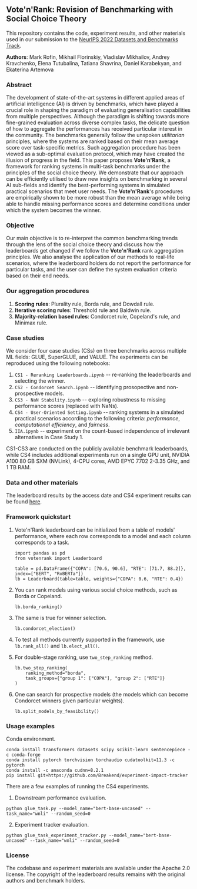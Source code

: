 ## Vote'n'Rank: Revision of Benchmarking with Social Choice Theory

This repository contains the code, experiment results, and other materials used in our submission to the [NeurIPS 2022 Datasets and Benchmarks Track](https://neurips.cc/Conferences/2022/CallForDatasetsBenchmarks).


**Authors**: Mark Rofin, Mikhail Florinskiy, Vladislav Mikhailov, Andrey Kravchenko, Elena Tutubalina, Tatiana Shavrina, Daniel Karabekyan, and Ekaterina Artemova

### Abstract
The development of state-of-the-art systems in different applied areas of artificial intelligence (AI) is driven by benchmarks, which have played a crucial role in shaping the paradigm of evaluating generalisation capabilities from multiple perspectives. Although the paradigm is shifting towards more fine-grained evaluation across diverse complex tasks, the delicate question of how to aggregate the performances has received particular interest in the community. The benchmarks generally follow the unspoken *utilitarian* principles, where the systems are ranked based on their mean average score over task-specific metrics. Such aggregation procedure has been viewed as a sub-optimal evaluation protocol, which may have created the illusion of progress in the field. This paper proposes **Vote'n'Rank**, a framework for ranking systems in multi-task benchmarks under the principles of the social choice theory. We demonstrate that our approach can be efficiently utilised to draw new insights on benchmarking in several AI sub-fields and identify the best-performing systems in simulated practical scenarios that meet user needs. The **Vote'n'Rank**'s procedures are empirically shown to be more robust than the mean average while being able to handle missing performance scores and determine conditions under which the system becomes the winner.

### Objective
Our main objective is to re-interpret the common benchmarking trends through the lens of the social choice theory and discuss how the leaderboards get changed if we follow the **Vote'n'Rank** rank aggregation principles. We also analyse the application of our methods to real-life scenarios, where the leaderboard holders do not report the performance for particular tasks, and the user can define the system evaluation criteria based on their end needs.


### Our aggregation procedures
1. **Scoring rules**: Plurality rule, Borda rule, and Dowdall rule.
2. **Iterative scoring rules**: Threshold rule and Baldwin rule.
3. **Majority-relation based rules**: Condorcet rule, Copeland's rule, and Minimax rule.

### Case studies
We consider four case studies (CSs) on three benchmarks across multiple ML fields: GLUE, SuperGLUE, and VALUE. The experiments can be reproduced using the following notebooks:

1. ```CS1 - Reranking Leaderboards.ipynb``` -- re-ranking the leaderboards and selecting the winner.
2. ```CS2 - Condorcet Search.ipynb``` -- identifying prosopective and non-prospective models.
3. ```CS3 - NaN Stability.ipynb``` -- exploring robustness to missing performance scores (replaced with NaNs).
4. ```CS4 - User-Oriented Setting.ipynb``` -- ranking systems in a simulated practical scenarios according to the following criteria: *performance*, *computational efficiency*, and *fairness*.
5. ```IIA.ipynb``` -- experiment on the count-based independence of irrelevant alternatives in Case Study 1.

CS1-CS3 are conducted on the publicly available benchmark leaderboards, while CS4 includes additional experiments run on a single GPU unit, NVIDIA A100 80 GB SXM (NVLink), 4-CPU cores, AMD EPYC 7702 2-3.35 GHz, and 1 TB RAM.

### Data and other materials
The leaderboard results by the access date and CS4 experiment results can be found [here](https://github.com/PragmaticsLab/vote_and_rank/tree/main/tables). 


### Framework quickstart

1. Vote'n'Rank leaderboard can be initialized from a table of models' performance, where each row corresponds to a model and each column corresponds to a task.

    ```
    import pandas as pd
    from votenrank import Leaderboard

    table = pd.DataFrame({"COPA": [70.6, 90.6], "RTE": [71.7, 88.2]}, index=["BERT", "RoBERTa"])
    lb = Leaderboard(table=table, weights={"COPA": 0.6, "RTE": 0.4})
    ```

1. You can rank models using various social choice methods, such as Borda or Copeland.
    ```
    lb.borda_ranking()
    ```

1. The same is true for winner selection.
    ```
    lb.condorcet_election()
    ```

1. To test all methods currently supported in the framework, use `lb.rank_all()` and `lb.elect_all()`.

1. For double-stage ranking, use `two_step_ranking` method.
    ```
    lb.two_step_ranking(
        ranking_method="borda",
        task_groups={"group 1": ["COPA"], "group 2": ["RTE"]}
    )
    ```

1. One can search for prospective models (the models which can become Condorcet winners given particular weights).
    ```
    lb.split_models_by_feasibility()
    ```

### Usage examples
Conda environment.


```
conda install transformers datasets scipy scikit-learn sentencepiece -c conda-forge
conda install pytorch torchvision torchaudio cudatoolkit=11.3 -c pytorch
conda install -c anaconda cudnn=8.2.1
pip install git+https://github.com/Breakend/experiment-impact-tracker
```

There are a few examples of running the CS4 experiments.
1. Downstream performance evaluation.


```python glue_task.py --model_name="bert-base-uncased" --task_name="wnli" --random_seed=0```

2. Experiment tracker evaluation.


```python glue_task_experiment_tracker.py --model_name="bert-base-uncased" --task_name="wnli" --random_seed=0```

### License
The codebase and experiment materials are available under the Apache 2.0 license. The copyright of the leaderboard results remains with the original authors and benchmark holders.
